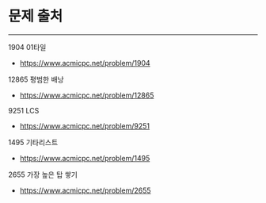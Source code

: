 # 문제 출처

---
1904 01타일
- https://www.acmicpc.net/problem/1904

12865 평범한 배낭
- https://www.acmicpc.net/problem/12865

9251 LCS
- https://www.acmicpc.net/problem/9251

1495 기타리스트
- https://www.acmicpc.net/problem/1495

2655 가장 높은 탑 쌓기
- https://www.acmicpc.net/problem/2655
